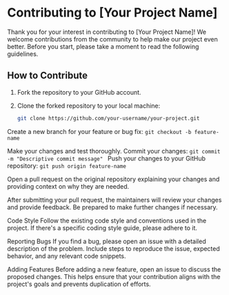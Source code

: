 # Contributing to [Your Project Name]

Thank you for your interest in contributing to [Your Project Name]! We welcome contributions from the community to help make our project even better. Before you start, please take a moment to read the following guidelines.

## How to Contribute

1. Fork the repository to your GitHub account.

2. Clone the forked repository to your local machine:

   ```bash
   git clone https://github.com/your-username/your-project.git
   

Create a new branch for your feature or bug fix:
`git checkout -b feature-name`

Make your changes and test thoroughly.
Commit your changes:
`git commit -m "Descriptive commit message"
`
Push your changes to your GitHub repository:
`git push origin feature-name
`

Open a pull request on the original repository explaining your changes and providing context on why they are needed.

After submitting your pull request, the maintainers will review your changes and provide feedback. Be prepared to make further changes if necessary.

Code Style
Follow the existing code style and conventions used in the project. If there's a specific coding style guide, please adhere to it.

Reporting Bugs
If you find a bug, please open an issue with a detailed description of the problem. Include steps to reproduce the issue, expected behavior, and any relevant code snippets.

Adding Features
Before adding a new feature, open an issue to discuss the proposed changes. This helps ensure that your contribution aligns with the project's goals and prevents duplication of efforts.



